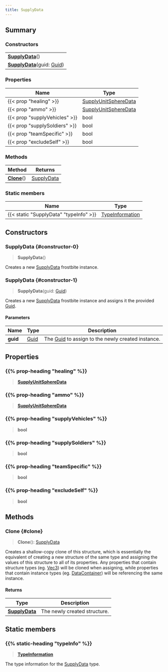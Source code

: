 ```yaml
---
title: SupplyData
---
```


## Summary

### Constructors

|  |
| --- |
| **[SupplyData](#constructor-0)**() |
| **[SupplyData](#constructor-1)**(guid: [Guid](/vext/ref/shared/type/guid)) |

### Properties

| Name | Type |
| ---- | ---- |
| {{< prop "healing" >}} | [SupplyUnitSphereData](/vext/ref/fb/supplyunitspheredata) |
| {{< prop "ammo" >}} | [SupplyUnitSphereData](/vext/ref/fb/supplyunitspheredata) |
| {{< prop "supplyVehicles" >}} | bool |
| {{< prop "supplySoldiers" >}} | bool |
| {{< prop "teamSpecific" >}} | bool |
| {{< prop "excludeSelf" >}} | bool |

### Methods

| Method | Returns |
| ------ | ------- |
| **[Clone](#clone)**() | [SupplyData](/vext/ref/fb/supplydata) |

### Static members

| Name | Type |
| ---- | ---- |
| {{< static "SupplyData" "typeInfo" >}} | [TypeInformation](/vext/ref/shared/type/typeinformation) |

## Constructors

### SupplyData {#constructor-0}

> **SupplyData**()

Creates a new [SupplyData](/vext/ref/fb/supplydata) frostbite instance.

### SupplyData {#constructor-1}

> **SupplyData**(guid: [Guid](/vext/ref/shared/type/guid))

Creates a new [SupplyData](/vext/ref/fb/supplydata) frostbite instance and assigns it the provided [Guid](/vext/ref/shared/type/guid).

#### Parameters

| Name | Type | Description |
| ---- | ---- | ----------- |
| **guid** | [Guid](/vext/ref/shared/type/guid) | The [Guid](/vext/ref/shared/type/guid) to assign to the newly created instance. |

## Properties

### {{% prop-heading "healing" %}}

> **[SupplyUnitSphereData](/vext/ref/fb/supplyunitspheredata)**

### {{% prop-heading "ammo" %}}

> **[SupplyUnitSphereData](/vext/ref/fb/supplyunitspheredata)**

### {{% prop-heading "supplyVehicles" %}}

> **bool**

### {{% prop-heading "supplySoldiers" %}}

> **bool**

### {{% prop-heading "teamSpecific" %}}

> **bool**

### {{% prop-heading "excludeSelf" %}}

> **bool**

## Methods

### Clone {#clone}

> **Clone**(): [SupplyData](/vext/ref/fb/supplydata)

Creates a shallow-copy clone of this structure, which is essentially the equivalent of creating a new structure of the same type and assigning the values of this structure to all of its properties. Any properties that contain structure types (eg. [Vec3](/vext/ref/shared/type/vec3)) will be cloned when assigning, while properties that contain instance types (eg. [DataContainer](/vext/ref/shared/type/datacontainer)) will be referencing the same instance.

#### Returns

| Type | Description |
| ---- | ----------- |
| **[SupplyData](/vext/ref/fb/supplydata)** | The newly created structure. |

## Static members

### {{% static-heading "typeInfo" %}}

> **[TypeInformation](/vext/ref/shared/type/typeinformation)**

The type information for the [SupplyData](/vext/ref/fb/supplydata) type.

